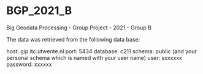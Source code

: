 # BGP_2021_B
Big Geodata Processing - Group Project - 2021 - Group B

The data was retrieved from the following data base:

host: gip.itc.utwente.nl
port: 5434
database: c211
schema: public (and your personal schema which is named with your user name)
user: sxxxxxx
password: xxxxxx
